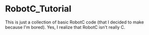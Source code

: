 # RobotC_Tutorial
This is just a collection of basic RobotC code (that I decided to make because I'm bored). Yes, I realize that RobotC isn't really C.
